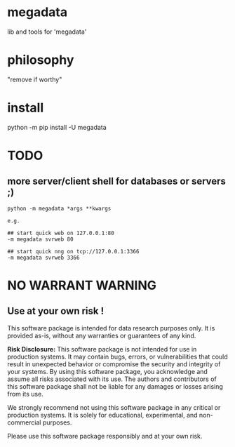 # megadata

lib and tools for 'megadata'

# philosophy

"remove if worthy"

# install

python -m pip install -U megadata

# TODO

## more server/client shell for databases or servers ;)

```
python -m megadata *args **kwargs

e.g.

## start quick web on 127.0.0.1:80
-m megadata svrweb 80

## start quick nng on tcp://127.0.0.1:3366
-m megadata svrweb 3366
```

# NO WARRANT WARNING

## Use at your own risk !

This software package is intended for data research purposes only. It is provided as-is, without any warranties or guarantees of any kind. 

**Risk Disclosure:**
This software package is not intended for use in production systems. It may contain bugs, errors, or vulnerabilities that could result in unexpected behavior or compromise the security and integrity of your systems. By using this software package, you acknowledge and assume all risks associated with its use. The authors and contributors of this software package shall not be liable for any damages or losses arising from its use.

We strongly recommend not using this software package in any critical or production systems. It is solely for educational, experimental, and non-commercial purposes.

Please use this software package responsibly and at your own risk.

